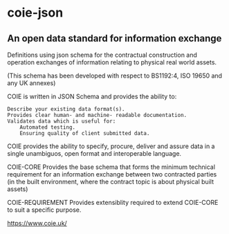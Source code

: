 # coie-json

## An open data standard for information exchange

Definitions using json schema for the contractual construction and 
operation exchanges of information relating to physical real world assets.

(This schema has been developed with respect to BS1192:4, ISO 19650 and any UK annexes)

COIE is written in JSON Schema and provides the ability to:

    Describe your existing data format(s).
    Provides clear human- and machine- readable documentation.
    Validates data which is useful for:
        Automated testing.
        Ensuring quality of client submitted data.

COIE provides the ability to specify, procure, deliver and assure data in a single unambiguos, open format and interoperable language.

COIE-CORE
Provides the base schema that forms the minimum technical requirement for an information exchange between two contracted parties (in the built environment, where the contract topic is about physical built assets)



COIE-REQUIREMENT 
Provides extensiblity required to extend COIE-CORE to suit a specific purpose. 

https://www.coie.uk/
